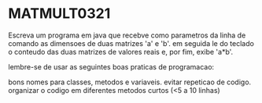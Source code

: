 # MATMULT0321

Escreva um programa em java que recebve como parametros da linha de comando as dimensoes de duas matrizes 'a' e 'b'. em seguida le do teclado o conteudo das duas matrizes de valores reais e, por fim, exibe 'a*b'.

lembre-se de usar as seguintes boas praticas de programacao:

bons nomes para classes, metodos e variaveis.
evitar repeticao de codigo.
organizar o codigo em diferentes metodos curtos (<5 a 10 linhas)